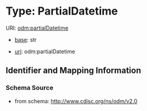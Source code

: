 # Type: PartialDatetime



URI: [odm:partialDatetime](http://www.cdisc.org/ns/odm/v2.0/partialDatetime)

* [base](https://w3id.org/linkml/base): str

* [uri](https://w3id.org/linkml/uri): odm:partialDatetime









## Identifier and Mapping Information







### Schema Source


* from schema: http://www.cdisc.org/ns/odm/v2.0



